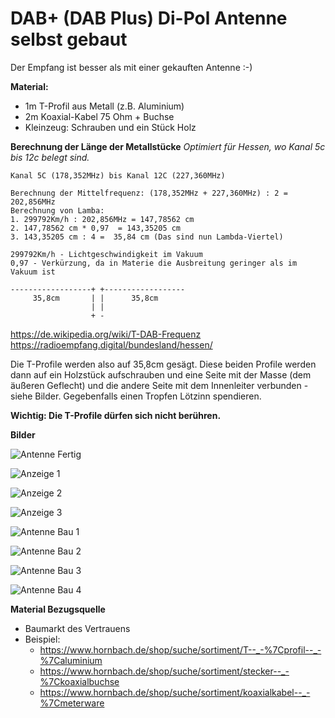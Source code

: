 # DAB+ (DAB Plus) Di-Pol Antenne selbst gebaut

Der Empfang ist besser als mit einer gekauften Antenne :-) 


**Material:**
* 1m  T-Profil aus Metall (z.B. Aluminium)
* 2m Koaxial-Kabel 75 Ohm + Buchse
* Kleinzeug: Schrauben und ein Stück Holz


**Berechnung der Länge der Metallstücke**
*Optimiert für Hessen, wo Kanal 5c bis 12c belegt sind.*

```
Kanal 5C (178,352MHz) bis Kanal 12C (227,360MHz) 

Berechnung der Mittelfrequenz: (178,352MHz + 227,360MHz) : 2 = 202,856MHz
Berechnung von Lamba: 
1. 299792Km/h : 202,856MHz = 147,78562 cm 
2. 147,78562 cm * 0,97  = 143,35205 cm  
3. 143,35205 cm : 4 =  35,84 cm (Das sind nun Lambda-Viertel)

299792Km/h - Lichtgeschwindigkeit im Vakuum
0,97 - Verkürzung, da in Materie die Ausbreitung geringer als im Vakuum ist

------------------+ +------------------
     35,8cm       | |      35,8cm  
                  | |
                  + -
```
https://de.wikipedia.org/wiki/T-DAB-Frequenz
https://radioempfang.digital/bundesland/hessen/



Die T-Profile werden also auf 35,8cm gesägt. Diese beiden Profile werden dann auf ein Holzstück aufschrauben und eine Seite mit der Masse (dem äußeren Geflecht) und die andere Seite mit dem Innenleiter verbunden - siehe Bilder. Gegebenfalls einen Tropfen Lötzinn spendieren. 


**Wichtig: Die T-Profile dürfen sich nicht berühren.**



**Bilder**

![Antenne Fertig](https://raw.githubusercontent.com/bohnelang/DAB-Plus-Antenne-Di-Pol/main/bilder/antenne3.jpg)

![Anzeige 1](https://raw.githubusercontent.com/bohnelang/DAB-Plus-Antenne-Di-Pol/main/bilder/anzeige1.jpg)

![Anzeige 2](https://raw.githubusercontent.com/bohnelang/DAB-Plus-Antenne-Di-Pol/main/bilder/anzeige2.jpg)

![Anzeige 3](https://raw.githubusercontent.com/bohnelang/DAB-Plus-Antenne-Di-Pol/main/bilder/anzeige3.jpg)

![Antenne Bau 1](https://raw.githubusercontent.com/bohnelang/DAB-Plus-Antenne-Di-Pol/main/bilder/kabel1.jpg)

![Antenne Bau 2](https://raw.githubusercontent.com/bohnelang/DAB-Plus-Antenne-Di-Pol/main/bilder/antenne2.jpg)

![Antenne Bau 3](https://raw.githubusercontent.com/bohnelang/DAB-Plus-Antenne-Di-Pol/main/bilder/tprofil1.jpg)

![Antenne Bau 4](https://raw.githubusercontent.com/bohnelang/DAB-Plus-Antenne-Di-Pol/main/bilder/tprofil3.jpg)

**Material Bezugsquelle**
* Baumarkt des Vertrauens
* Beispiel: 
	* https://www.hornbach.de/shop/suche/sortiment/T--_-%7Cprofil--_-%7Caluminium
	* https://www.hornbach.de/shop/suche/sortiment/stecker--_-%7Ckoaxialbuchse
	* https://www.hornbach.de/shop/suche/sortiment/koaxialkabel--_-%7Cmeterware
